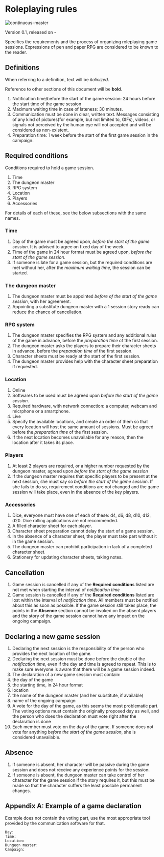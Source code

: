 
# Roleplaying rules

![continuous-master](https://github.com/Major159/rpg_rules/workflows/continuous-master/badge.svg)

Version 0.1, released on -

Specifies the requirements and the process of organizing roleplaying game sessions. Expressions of pen and paper RPG are considered to be known to the reader.

## Definitions

When referring to a definition, text will be *italicized*.

Reference to other sections of this document will be **bold**.

1. Notification time/before the start of the game session: 24 hours before the start time of the game session
1. Maximum waiting time in case of lateness: 30 minutes.
1. Communication must be done in clear, written text. Messages consisting of any kind of pictures(for example, but not limited to, GIFs), videos, or signals not perceived by the human eye will not accepted and will be considered as non-existent.
1. Preparation time: 1 week before the start of the first game session in the campaign.

## Required conditions

Conditions required to hold a game session.

1. Time  
1. The dungeon master
1. RPG system
1. Location
1. Players
1. Accessories

For details of each of these, see the below subsections with the same names.

### Time

1. Day of the game must be agreed upon, *before the start of the game session*. It is advised to agree on fixed day of the week.
1. Time of the game in 24 hour format must be agreed upon, *before the start of the game session*. 
1. If someone is late for a game session, but the required conditions are met without her, after the *maximum waiting time*, the session can be started.

### The dungeon master

1. The dungeon master must be appointed *before of the start of the game session*, with her agreement.
1. Appointing a substitute dungeon master with a 1 session story ready can reduce the chance of cancellation.

### RPG system

1. The dungeon master specifies the RPG system and any additional rules of the game in advance, before the *preparation time* of the first session.
1. The dungeon master asks the players to prepare their character sheets in advance, before the *preparation time* of the first session. 
1. Character sheets must be ready at the start of the first session. 
1. The dungeon master provides help with the character sheet preparation if requested.

### Location

1. Online
  1. Softwares to be used must be agreed upon *before the start of the game session*.
  1. Required hardware, with network connection: a computer, webcam and micrphone or a smartphone.
1. Live
  1. Specify the available locations, and create an order of them so that every location will host the same amount of sessions. Must be agreed before the *preparation time* of the first session.
  1. If the next location becomes unavailable for any reason, then the location after it takes its place.

### Players

1. At least 2 players are required, or a higher number requested by the dungeon master, agreed upon *before the start of the game session*
1. If the dungeon master requires that specific players to be present at the next session, she must say so *before  the start of the game session*. If she fails to do so, requirement conditions are not changed and the game session will take place, even in the absence of the key players.

### Accessories

1. Dice, everyone must have one of each of these: d4, d6, d8, d10, d12, d20. Dice rolling applications are not recommended.
1. A filled character sheet for each player.
  1. Character sheet preparation cannot delay the start of a game session.
  1. In the absence of a character sheet, the player must take part without it in the game session. 
  1. The dungeon master can prohibit participation in lack of a completed character sheet.
1. Stationery for updating character sheets, taking notes.

## Cancellation

1. Game session is cancelled if any of the **Required conditions** listed are not met when starting the interval of *notification time*
1. Game session is cancelled if any of the **Required conditions** listed are lost within the interval of *notification time*. All members must be notified about this as soon as possible. If the game session still takes place, the points in the **Absence** section cannot be invoked on the absent players and the story of the game session cannot have any impact on the ongoing campaign.

## Declaring a new game session

1. Declaring the next session is the responsibility of the person who provides the next location of the game.
1. Declaring the next session must be done before the double of the *notification time*, even if the day and time is agreed to repeat. This is to make sure everyone is aware that there will be a game session indeed.
1. The declaration of a new game session must contain:
  1. the day of the game
  1. the starting time, in 24 hour format
  1. location
  1. the name of the dungeon master (and her substitute, if available)
  1. name of the ongoing campaign
  1. A vote for the day of the game, as this seems the most problematic part. The voting options must contain the originally proposed day as well, and the person who does the declaration must vote right after the declaration is done
1. Each member must vote on the day of the game. If someone does not vote for anything *before the start of the game session*, she is considered unavailable.

## Absence

1. If someone is absent, her character will be passive during the game session and does not receive any experience points for the session.
1. If someone is absent, the dungeon master can take control of her character for the game session if the story requires it, but this must be made so that the character suffers the least possbile permanent changes.

## Appendix A: Example of a game declaration

Example does not contain the voting part, use the most appropriate tool provided by the communication software for that.

    Day:
    Time:
    Location:
    Dungeon master:
    Campaign:
    


